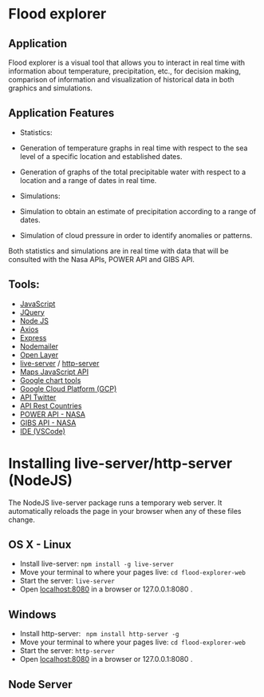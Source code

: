 # Flood explorer
## Application
Flood explorer is a visual tool that allows you to interact in real time with information about temperature, precipitation, etc., for decision making, comparison of information and visualization of historical data in both graphics and simulations.


## Application Features
+ Statistics:
+ Generation of temperature graphs in real time with respect to the sea level of a specific location and established dates.
+ Generation of graphs of the total precipitable water with respect to a location and a range of dates in real time.

+ Simulations:
+ Simulation to obtain an estimate of precipitation according to a range of dates.
+ Simulation of cloud pressure in order to identify anomalies or patterns.

Both statistics and simulations are in real time with data that will be consulted with the Nasa APIs, POWER API and GIBS API.
## Tools:
+ [JavaScript](https://developer.mozilla.org/es/docs/Learn/JavaScript/First_steps/Qu%C3%A9_es_JavaScript)
+ [JQuery](https://jquery.com/)
+ [Node JS](https://nodejs.org/es/docs/)
+ [Axios](https://github.com/axios/axios#axios)
+ [Express](https://expressjs.com/es/)
+ [Nodemailer](https://nodemailer.com/about/)
+ [Open Layer](http://openlayers.org)
+ [live-server](https://www.npmjs.com/package/live-server) / [http-server](https://www.npmjs.com/package/http-server)
+ [Maps JavaScript API](https://developers.google.com/maps/documentation/javascript/tutorial)
+ [Google chart tools](https://developers.google.com/chart)
+ [Google Cloud Platform (GCP)](https://cloud.google.com/)
+ [API Twitter](https://developer.twitter.com/en/docs/basics/getting-started)
+ [API Rest Countries](https://github.com/apilayer/restcountries#rest-countries)
+ [POWER API - NASA](https://power.larc.nasa.gov/docs/v1/)
+ [GIBS API - NASA](https://wiki.earthdata.nasa.gov/display/GIBS)
+ [IDE (VSCode)](https://code.visualstudio.com/docs)


# Installing live-server/http-server (NodeJS)

The NodeJS live-server package runs a temporary web server. It automatically reloads the page in your browser when any of these files change.

## OS X - Linux
+ Install live-server: `npm install -g live-server`
+ Move your terminal to where your pages live: `cd flood-explorer-web`
+ Start the server: `live-server `
+ Open [localhost:8080](localhost:8080) in a browser or 127.0.0.1:8080 .

## Windows
+ Install http-server: ` npm install http-server -g`
+ Move your terminal to where your pages live: `cd flood-explorer-web`
+ Start the server: `http-server `
+ Open [localhost:8080](localhost:8080) in a browser or 127.0.0.1:8080 .


## Node Server
